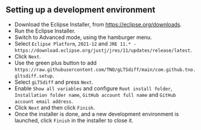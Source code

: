 ## Setting up a development environment

* Download the Eclipse Installer, from https://eclipse.org/downloads.
* Run the Eclipse Installer.
* Switch to Advanced mode, using the hamburger menu.
* Select `Eclipse Platform`, `2021-12` and `JRE 11.* - https://download.eclipse.org/justj/jres/11/updates/release/latest`.
* Click `Next`.
* Use the green plus button to add `https://raw.githubusercontent.com/TNO/gLTSdiff/main/com.github.tno.gltsdiff.setup`.
* Select `gLTSdiff` and press `Next`.
* Enable `Show all variables` and configure `Root install folder`, `Installation folder name`, `GitHub account full name` and `GitHub account email address`.
* Click `Next` and then click `Finish`.
* Once the installer is done, and a new development environment is launched, click `Finish` in the installer to close it.
